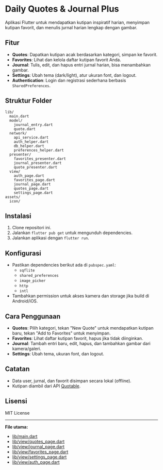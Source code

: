 # Daily Quotes & Journal Plus

Aplikasi Flutter untuk mendapatkan kutipan inspiratif harian, menyimpan kutipan favorit, dan menulis jurnal harian lengkap dengan gambar.

## Fitur

- **Quotes**: Dapatkan kutipan acak berdasarkan kategori, simpan ke favorit.
- **Favorites**: Lihat dan kelola daftar kutipan favorit Anda.
- **Journal**: Tulis, edit, dan hapus entri jurnal harian, bisa menambahkan gambar.
- **Settings**: Ubah tema (dark/light), atur ukuran font, dan logout.
- **Authentication**: Login dan registrasi sederhana berbasis `SharedPreferences`.

## Struktur Folder

```
lib/
  main.dart
  model/
    journal_entry.dart
    quote.dart
  network/
    api_service.dart
    auth_helper.dart
    db_helper.dart
    preferences_helper.dart
  presenter/
    favorites_presenter.dart
    journal_presenter.dart
    quote_presenter.dart
  view/
    auth_page.dart
    favorites_page.dart
    journal_page.dart
    quotes_page.dart
    settings_page.dart
assets/
  icon/
```

## Instalasi

1. Clone repositori ini.
2. Jalankan `flutter pub get` untuk mengunduh dependencies.
3. Jalankan aplikasi dengan `flutter run`.

## Konfigurasi

- Pastikan dependencies berikut ada di `pubspec.yaml`:
  - `sqflite`
  - `shared_preferences`
  - `image_picker`
  - `http`
  - `intl`
- Tambahkan permission untuk akses kamera dan storage jika build di Android/iOS.

## Cara Penggunaan

- **Quotes**: Pilih kategori, tekan "New Quote" untuk mendapatkan kutipan baru, tekan "Add to Favorites" untuk menyimpan.
- **Favorites**: Lihat daftar kutipan favorit, hapus jika tidak diinginkan.
- **Journal**: Tambah entri baru, edit, hapus, dan tambahkan gambar dari kamera/galeri.
- **Settings**: Ubah tema, ukuran font, dan logout.

## Catatan

- Data user, jurnal, dan favorit disimpan secara lokal (offline).
- Kutipan diambil dari API [Quotable](https://api.quotable.io/).

## Lisensi

MIT License

---

**File utama:**  
- [lib/main.dart](lib/main.dart)  
- [lib/view/quotes_page.dart](lib/view/quotes_page.dart)  
- [lib/view/journal_page.dart](lib/view/journal_page.dart)  
- [lib/view/favorites_page.dart](lib/view/favorites_page.dart)  
- [lib/view/settings_page.dart](lib/view/settings_page.dart)  
- [lib/view/auth_page.dart](lib/view/auth_page.dart)
